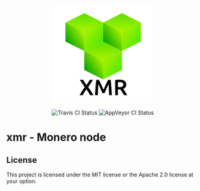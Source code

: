 <p align="center">
  <img src="doc/logo.png">
</p>
<p align="center">
  <img src="https://travis-ci.org/xmr-rs/xmr.svg?branch=master" title="Travis CI Status">
  <img src="https://ci.appveyor.com/api/projects/status/h34w8k04857dmkuc?svg=true" title="AppVeyor CI Status">
</p>

# xmr - Monero node

## License

This project is licensed under the MIT license or the Apache 2.0 license at
your option.
